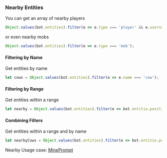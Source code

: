 ### Nearby Entities
You can get an array of nearby players
```js
Object.values(bot.entities).filter(e => e.type === 'player' && e.username !== bot.username);
```
or even nearby mobs
```js
Object.values(bot.entities).filter(e => e.type === 'mob');
```

#### Filtering by Name
Get entities by name
```js
let cows = Object.values(bot.entities).filter(e => e.name === 'cow');
```

#### Filtering by Range
Get entities within a range
```js
let nearby = Object.values(bot.entities).filter(e => bot.entitie.position.distanceTo(e.position));
```

#### Combining Filters
Get entities within a range and by name
```js
let nearbyCows = Object.values(bot.entities).filter(e => bot.entitie.position.distanceTo(e.position) && e.name === 'cow');
```

Nearby Usage case: [MinePrompt](https://github.com/Pix3lPirat3/mineprompt/blob/main/addons/commands/nearby.js)